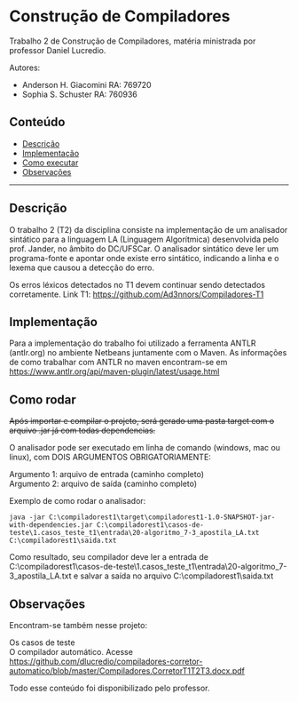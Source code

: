 # Construção de Compiladores

Trabalho 2 de Construção de Compiladores, matéria ministrada por professor Daniel Lucredio.

Autores: 
- Anderson H. Giacomini RA: 769720
- Sophia S. Schuster RA: 760936

## Conteúdo
- [Descrição](#descricao)
- [Implementação](#implementacao)
- [Como executar](#como)
- [Observações](#obs)

*******

<div id='descricao'>

## Descrição

O trabalho 2 (T2) da disciplina consiste na implementação de um analisador sintático para a linguagem LA (Linguagem Algorítmica) desenvolvida pelo prof. Jander, no âmbito do DC/UFSCar. O analisador sintático deve ler um programa-fonte e apontar onde existe erro sintático, indicando a linha e o lexema que causou a detecção do erro.
  
Os erros léxicos detectados no T1 devem continuar sendo detectados corretamente. Link T1: https://github.com/Ad3nnors/Compiladores-T1

<div id='implementacao'>

## Implementação

Para a implementação do trabalho foi utilizado a ferramenta ANTLR (antlr.org) no ambiente Netbeans juntamente com o Maven. As informações de como trabalhar com ANTLR no maven encontram-se em https://www.antlr.org/api/maven-plugin/latest/usage.html

<div id='como'>

## Como rodar

<strike>Após importar e compilar o projeto, será gerado uma pasta target com o arquivo .jar já com todas dependencias.</strike>
  
O analisador pode ser executado em linha de comando (windows, mac ou linux), com DOIS ARGUMENTOS OBRIGATORIAMENTE:
  
Argumento 1: arquivo de entrada (caminho completo)<br>
Argumento 2: arquivo de saída (caminho completo)

Exemplo de como rodar o analisador:

```
java -jar C:\compiladorest1\target\compiladorest1-1.0-SNAPSHOT-jar-with-dependencies.jar C:\compiladorest1\casos-de-teste\1.casos_teste_t1\entrada\20-algoritmo_7-3_apostila_LA.txt C:\compiladorest1\saida.txt
```

Como resultado, seu compilador deve ler a entrada de C:\compiladorest1\casos-de-teste\1.casos_teste_t1\entrada\20-algoritmo_7-3_apostila_LA.txt e salvar a saída no arquivo C:\compiladorest1\saida.txt

<div id='obs'>

## Observações

Encontram-se também nesse projeto:
  
Os casos de teste <br>
O compilador automático. Acesse https://github.com/dlucredio/compiladores-corretor-automatico/blob/master/Compiladores.CorretorT1T2T3.docx.pdf

Todo esse conteúdo foi disponibilizado pelo professor. 

